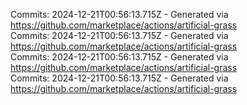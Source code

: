 Commits: 2024-12-21T00:56:13.715Z - Generated via https://github.com/marketplace/actions/artificial-grass
<br>
Commits: 2024-12-21T00:56:13.715Z - Generated via https://github.com/marketplace/actions/artificial-grass
<br>
Commits: 2024-12-21T00:56:13.715Z - Generated via https://github.com/marketplace/actions/artificial-grass
<br>
Commits: 2024-12-21T00:56:13.715Z - Generated via https://github.com/marketplace/actions/artificial-grass
<br>
